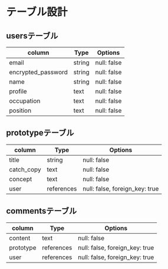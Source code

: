 # テーブル設計

## usersテーブル

| column             | Type    | Options     |
|  ----------------- | --------| ------------|
| email              | string  | null: false |
| encrypted_password | string  | null: false |
| name               | string  | null: false |
| profile            | text    | null: false |
| occupation         | text    | null: false |
| position           | text    | null: false |


## prototypeテーブル

| column     | Type      | Options                        |
| -----------| --------- | ------------------------------ |
| title      | string    | null: false                    |
| catch_copy | text      | null: false                    |
| concept    | text      | null: false                    |
| user       | references| null: false, foreign_key: true | 


## commentsテーブル

| column    | Type       | Options                        |
| --------- | -----------| ------------------------------ |
| content   | text       | null: false                    |
| prototype | references | null: false, foreign_key: true |
| user      | references | null: false, foreign_key: true |

